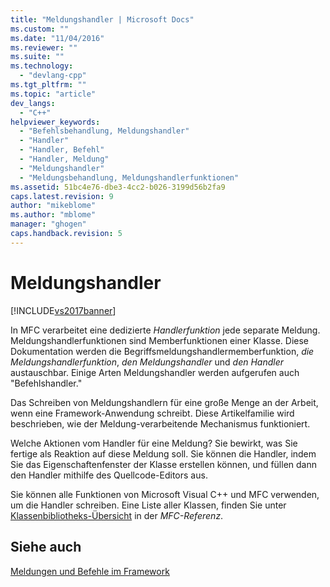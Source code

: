 ```yaml
---
title: "Meldungshandler | Microsoft Docs"
ms.custom: ""
ms.date: "11/04/2016"
ms.reviewer: ""
ms.suite: ""
ms.technology: 
  - "devlang-cpp"
ms.tgt_pltfrm: ""
ms.topic: "article"
dev_langs: 
  - "C++"
helpviewer_keywords: 
  - "Befehlsbehandlung, Meldungshandler"
  - "Handler"
  - "Handler, Befehl"
  - "Handler, Meldung"
  - "Meldungshandler"
  - "Meldungsbehandlung, Meldungshandlerfunktionen"
ms.assetid: 51bc4e76-dbe3-4cc2-b026-3199d56b2fa9
caps.latest.revision: 9
author: "mikeblome"
ms.author: "mblome"
manager: "ghogen"
caps.handback.revision: 5
---
```

# Meldungshandler
[!INCLUDE[vs2017banner](../assembler/inline/includes/vs2017banner.md)]

In MFC verarbeitet eine dedizierte *Handlerfunktion* jede separate Meldung.  Meldungshandlerfunktionen sind Memberfunktionen einer Klasse.  Diese Dokumentation werden die Begriffsmeldungshandlermemberfunktion, *die Meldungshandlerfunktion*, *den Meldungshandler* und *den Handler* austauschbar.  Einige Arten Meldungshandler werden aufgerufen auch "Befehlshandler."  
  
 Das Schreiben von Meldungshandlern für eine große Menge an der Arbeit, wenn eine Framework\-Anwendung schreibt.  Diese Artikelfamilie wird beschrieben, wie der Meldung\-verarbeitende Mechanismus funktioniert.  
  
 Welche Aktionen vom Handler für eine Meldung?  Sie bewirkt, was Sie fertige als Reaktion auf diese Meldung soll.  Sie können die Handler, indem Sie das Eigenschaftenfenster der Klasse erstellen können, und füllen dann den Handler mithilfe des Quellcode\-Editors aus.  
  
 Sie können alle Funktionen von Microsoft Visual C\+\+ und MFC verwenden, um die Handler schreiben.  Eine Liste aller Klassen, finden Sie unter [Klassenbibliotheks\-Übersicht](../mfc/class-library-overview.md) in der *MFC\-Referenz*.  
  
## Siehe auch  
 [Meldungen und Befehle im Framework](../mfc/messages-and-commands-in-the-framework.md)